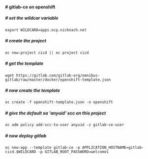 ####  # gitlab-ce on openshift
##### # set the wildcar variable
```
export WILDCARD=apps.ocp.nicknach.net
```
##### # create the project
```
oc new-project cicd || oc project cicd
```
##### # get the template
```
wget https://gitlab.com/gitlab-org/omnibus-gitlab/raw/master/docker/openshift-template.json
```
##### # now create the template
```
oc create -f openshift-template.json -n openshift
```
##### # give the default sa 'anyuid' scc on this project
```
oc adm policy add-scc-to-user anyuid -z gitlab-ce-user
```
##### # now deploy gitlab
```
oc new-app --template gitlab-ce -p APPLICATION_HOSTNAME=gitlab-cicd.$WILDCARD -p GITLAB_ROOT_PASSWORD=welcome1
```
